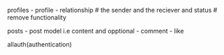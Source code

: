 profiles
     - profile
     - relationship # the sender and the reciever and status
            # remove functionality


posts
    - post model i.e content and opptional 
    - comment
    - like
    

allauth(authentication)